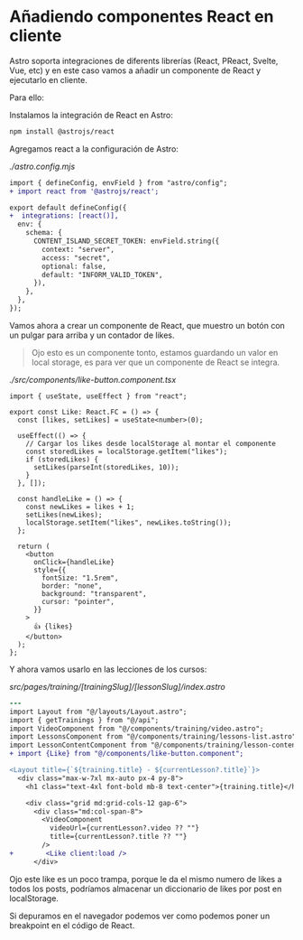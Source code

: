 # Añadiendo componentes React en cliente

Astro soporta integraciones de diferents librerías (React, PReact, Svelte, Vue, etc) y en este caso vamos a añadir un componente de React y ejecutarlo en cliente.

Para ello:

Instalamos la integración de React en Astro:

```bash
npm install @astrojs/react
```

Agregamos react a la configuración de Astro:

_./astro.config.mjs_

```diff
import { defineConfig, envField } from "astro/config";
+ import react from '@astrojs/react';

export default defineConfig({
+  integrations: [react()],
  env: {
    schema: {
      CONTENT_ISLAND_SECRET_TOKEN: envField.string({
        context: "server",
        access: "secret",
        optional: false,
        default: "INFORM_VALID_TOKEN",
      }),
    },
  },
});
```

Vamos ahora a crear un componente de React, que muestro un botón con un pulgar para arriba y un contador de likes.

> Ojo esto es un componente tonto, estamos guardando un valor en local storage, es para ver que un componente de React se integra.

_./src/components/like-button.component.tsx_

```tsx
import { useState, useEffect } from "react";

export const Like: React.FC = () => {
  const [likes, setLikes] = useState<number>(0);

  useEffect(() => {
    // Cargar los likes desde localStorage al montar el componente
    const storedLikes = localStorage.getItem("likes");
    if (storedLikes) {
      setLikes(parseInt(storedLikes, 10));
    }
  }, []);

  const handleLike = () => {
    const newLikes = likes + 1;
    setLikes(newLikes);
    localStorage.setItem("likes", newLikes.toString());
  };

  return (
    <button
      onClick={handleLike}
      style={{
        fontSize: "1.5rem",
        border: "none",
        background: "transparent",
        cursor: "pointer",
      }}
    >
      👍 {likes}
    </button>
  );
};
```

Y ahora vamos usarlo en las lecciones de los cursos:

_src/pages/training/[trainingSlug]/[lessonSlug]/index.astro_

```diff
---
import Layout from "@/layouts/Layout.astro";
import { getTrainings } from "@/api";
import VideoComponent from "@/components/training/video.astro";
import LessonsComponent from "@/components/training/lessons-list.astro";
import LessonContentComponent from "@/components/training/lesson-content.astro";
+ import {Like} from "@/components/like-button.component";
```

```diff
<Layout title={`${training.title} - ${currentLesson?.title}`}>
  <div class="max-w-7xl mx-auto px-4 py-8">
    <h1 class="text-4xl font-bold mb-8 text-center">{training.title}</h1>

    <div class="grid md:grid-cols-12 gap-6">
      <div class="md:col-span-8">
        <VideoComponent
          videoUrl={currentLesson?.video ?? ""}
          title={currentLesson?.title ?? ""}
        />
+        <Like client:load />
      </div>

```

Ojo este like es un poco trampa, porque le da el mismo numero de likes a todos los posts, podríamos almacenar un diccionario de likes por post en localStorage.

Si depuramos en el navegador podemos ver como podemos poner un breakpoint en el código de React.

